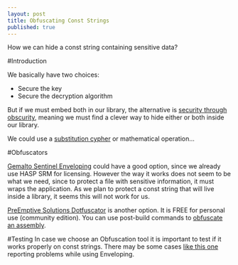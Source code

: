 ```yaml
---
layout: post
title: Obfuscating Const Strings
published: true
---
```


How we can hide a const string containing sensitive data?

#Introduction

We basically have two choices:
* Secure the key
* Secure the decryption algorithm

But if we must embed both in our library, the alternative is [security through obscurity](https://en.wikipedia.org/wiki/Security_through_obscurity), meaning we must find a clever way to hide either or both inside our library.

We could use a [substitution cypher](https://en.wikipedia.org/wiki/Substitution_cipher) or mathematical operation...

#Obfuscators

[Gemalto Sentinel Enveloping](https://sentinel.gemalto.com/software-monetization/sentinel-envelope/) could have a good option, since we already use HASP SRM for licensing. However the way it works does not seem to be what we need, since to protect a file with sensitive information, it must wraps the application. As we plan to protect a const string that will live inside a library, it seems this will not work for us.

[PreEmptive Solutions Dotfuscator](https://www.preemptive.com/products/dotfuscator/compare-editions) is another option. It is FREE for personal use (community edition). You can use post-build commands to [obfuscate an assembly](https://msdn.microsoft.com/en-us/library/hh977082.aspx).


#Testing
In case we choose an Obfuscation tool it is important to test if it works properly on const strings. There may be some cases [like this one](http://stackoverflow.com/questions/20053539/should-hasp-vendor-code-be-encrypted-obfuscated) reporting problems while using Enveloping.
